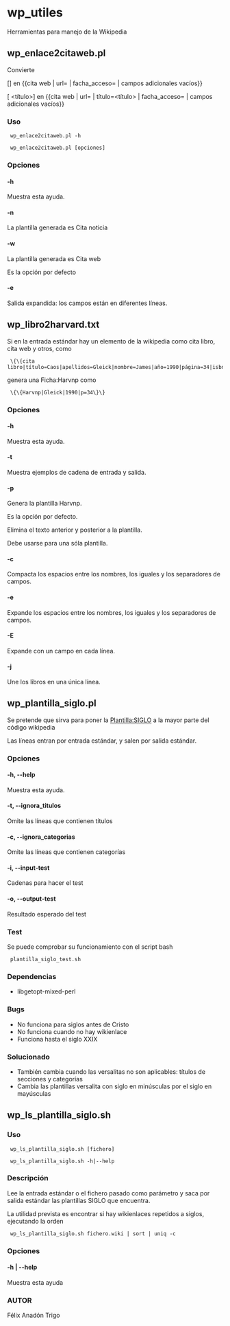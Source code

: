 # wp_utiles
Herramientas para manejo de la Wikipedia

## wp_enlace2citaweb.pl
Convierte 

[<url>] en \{\{cita web | url=<url> | facha_acceso=<fecha actual> | campos adicionales vacíos\}\}

[<url> <título>] en \{\{cita web | url=<url> | título=<título> | facha_acceso=<fecha actual> | campos adicionales vacíos\}\}

### Uso 
```
 wp_enlace2citaweb.pl -h 
```

```
 wp_enlace2citaweb.pl [opciones]
```


### Opciones
#### -h
Muestra esta ayuda.


#### -n
La plantilla generada es Cita noticia


#### -w
La plantilla generada es Cita web

Es la opción por defecto


#### -e 
Salida expandida: los campos están en diferentes líneas.




## wp_libro2harvard.txt
Si en la entrada estándar hay un elemento de la wikipedia como cita libro, cita web y otros, como

```
 \{\{cita libro|título=Caos|apellidos=Gleick|nombre=James|año=1990|página=34|isbn=3q344\}\}
```

genera una Ficha:Harvnp como

```
 \{\{Harvnp|Gleick|1990|p=34\}\}
```

### Opciones
#### -h
Muestra esta ayuda.


#### -t
Muestra ejemplos de cadena de entrada y salida.


#### -p
Genera la plantilla Harvnp.

Es la opción por defecto.

Elimina el texto anterior y posterior a la plantilla.

Debe usarse para una sóla plantilla.


#### -c
Compacta los espacios entre los nombres, los iguales y los separadores de campos.


#### -e 
Expande los espacios entre los nombres, los iguales y los separadores de campos.


#### -E 
Expande con un campo en cada línea.


#### -j 
Une los libros en una única línea.




## wp_plantilla_siglo.pl
Se pretende que sirva para poner la [Plantilla:SIGLO](https://es.wikipedia.org/wiki/Plantilla:SIGLO) a la mayor parte del código wikipedia

Las líneas entran por entrada estándar, y salen por salida estándar.

### Opciones
#### -h, --help
Muestra esta ayuda.


#### -t, --ignora_titulos
Omite las líneas que contienen títulos


#### -c, --ignora_categorias
Omite las líneas que contienen categorías


#### -i, --input-test
Cadenas para hacer el test


#### -o, --output-test
Resultado esperado del test



### Test
Se puede comprobar su funcionamiento con el script bash

```
 plantilla_siglo_test.sh
```


### Dependencias
*  libgetopt-mixed-perl

### Bugs
*  No funciona para siglos antes de Cristo
*  No funciona cuando no hay wikienlace
*  Funciona hasta el siglo XXIX

### Solucionado
*  También cambia cuando las versalitas no son aplicables: títulos de secciones y categorías
*  Cambia las plantillas versalita con siglo en minúsculas por el siglo en mayúsculas


## wp_ls_plantilla_siglo.sh
### Uso
```
 wp_ls_plantilla_siglo.sh [fichero]
```

```
 wp_ls_plantilla_siglo.sh -h|--help
```


### Descripción
Lee la entrada estándar o el fichero pasado como parámetro y saca por 
salida estándar las plantillas SIGLO que encuentra.

La utilidad prevista es encontrar si hay wikienlaces repetidos a siglos, 
ejecutando la orden

```
 wp_ls_plantilla_siglo.sh fichero.wiki | sort | uniq -c
```


### Opciones
#### -h | --help
Muestra esta ayuda



### AUTOR
Félix Anadón Trigo





